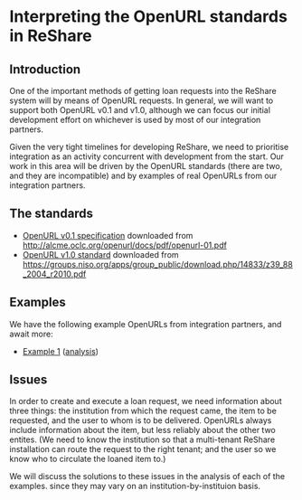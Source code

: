 # Interpreting the OpenURL standards in ReShare


## Introduction

One of the important methods of getting loan requests into the ReShare
system will by means of OpenURL requests. In general, we will want to
support both OpenURL v0.1 and v1.0, although we can focus our initial
development effort on whichever is used by most of our integration partners.

Given the very tight timelines for developing ReShare, we need to prioritise integration as an activity concurrent with development from the start. Our work in this area will be driven by the OpenURL standards (there are two, and they are incompatible) and by examples of real OpenURLs from our integration partners.


## The standards

* [OpenURL v0.1 specification](../standards/openurl-01.pdf) downloaded from http://alcme.oclc.org/openurl/docs/pdf/openurl-01.pdf
* [OpenURL v1.0 standard](../standards/z39_88_2004_r2010.pdf) downloaded from https://groups.niso.org/apps/group_public/download.php/14833/z39_88_2004_r2010.pdf


## Examples

We have the following example OpenURLs from integration partners, and
await more:

* [Example 1](../examples/example1.openurl) ([analysis](../examples/example1-analysis.md))


## Issues

In order to create and execute a loan request, we need information about three things: the institution from which the request came, the item to be requested, and the user to whom is to be delivered. OpenURLs always include information about the item, but less reliably about the other two entites. (We need to know the institution so that a multi-tenant ReShare installation can route the request to the right tenant; and the user so we know who to circulate the loaned item to.)

We will discuss the solutions to these issues in the analysis of each of the examples. since they may vary on an institution-by-instituion basis.


